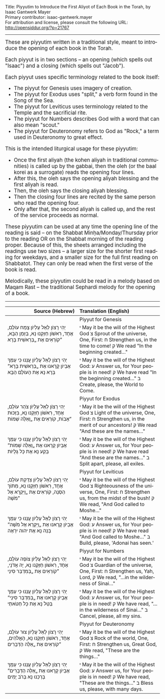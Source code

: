 <html>
<head></head>
<body>
Title: Piyyutim to Introduce the First Aliyot of Each Book in the Torah, by Isaac Gantwerk Mayer<br />
Primary contributor: isaac-gantwerk.mayer<br />
For attribution and license, please consult the following URL: <a href="http://opensiddur.org/?p=21767">http://opensiddur.org/?p=21767</a>
<p />
<hr />

<div class="english" lang="en" style="font-size: 1.2em;"> 
These are piyyutim written in a traditional style, meant to introduce the opening of each book in the Torah.

Each piyyut is in two sections – an opening (which spells out "Isaac") and a closing (which spells out "Jacob").

Each piyyut uses specific terminology related to the book itself:
<ul>
<li>The piyyut for Genesis uses imagery of creation.</li>
<li>The piyyut for Exodus uses "split," a verb form found in the Song of the Sea.</li>
<li>The piyyut for Leviticus uses terminology related to the Temple and the sacrificial rite.</li>
<li>The piyyut for Numbers describes God with a word that can also mean "scout."</li>
<li>The piyyut for Deuteronomy refers to God as "Rock," a term used in Deuteronomy to great effect.</li>
</ul>

This is the intended liturgical usage for these piyyutim:
<ul>
<li>Once the first aliyah (the kohen aliyah in traditional communities) is called up by the gabbai, then the oleh (or the baal korei as a surrogate) reads the opening four lines.</li>
<li>After this, the oleh says the opening aliyah blessing and the first aliyah is read.</li>
<li>Then, the oleh says the closing aliyah blessing.</li>
<li>Then the closing four lines are recited by the same person who read the opening four.</li>
<li>Only after that, the second aliyah is called up, and the rest of the service proceeds as normal.</li>
</ul>

These piyyutim can be used at any time the opening line of the reading is said – on the Shabbat Minḥa/Monday/Thursday prior to the reading OR on the Shabbat morning of the reading proper. Because of this, the sheets arranged including the readings use two sizes – a larger size for the shorter first reading for weekdays, and a smaller size for the full first reading on Shabbatot. They can only be read when the first verse of the book is read.

Melodically, these piyyutim could be read in a melody based on Maqam Rast – the traditional Sephardi melody for the opening of a book.
</div>

<hr />

<table style="margin-left: auto;margin-right: auto;" class="draggable">
<thead><tr><th id="x" style="text-align: right;">Source (Hebrew)</th><th style="text-align: left;">Translation (English)</th></tr></thead>
<tbody>
<tr><td style="vertical-align:top;" width="46%">
<div class="liturgy" lang="he">

</span></div></td>
 
<td style="vertical-align:top;" width="53%">
<div class="english" lang="en">
Piyyut for Genesis
</div></td></tr>


<tr><td style="vertical-align:top;" width="46%">
<div class="liturgy" lang="he">
יְהִי רָצוֹן לְאֵל עֶלְיוֹן
צֶמַח עוֹלָם, אֶחָד, רִאשׁוֹן
חַזֵּקְנוּ נָא, בַּזְּמַן הַבָּא,
קוֹרְאִים אֶת „בְּרֵאשִׁית בָּרָא”
</span></div></td>
 
<td style="vertical-align:top;" width="53%">
<div class="english" lang="en">
<span class="hebrew" lang="he">י</span> May it be the will of the Highest God
<span class="hebrew" lang="he">צ</span> Sprout of the universe, One, First:
<span class="hebrew" lang="he">ח</span> Strengthen us, in the time to come!
<span class="hebrew" lang="he">ק</span> We read "In the beginning created…"
 </div></td></tr>


<tr><td style="vertical-align:top;" width="46%">
<div class="liturgy" lang="he">
יְהִי רָצוֹן לְאֵל עֶלְיוֹן
עֲנֵנוּ כִּי עַמְּךָ אֶבְיוֹן
קָרָאנוּ אֶת „בְּרֵאשִׁית בָּרָא”
בְּרָא נָא אֶת הָעוֹלָם הַבָּא
</span></div></td>
 
<td style="vertical-align:top;" width="53%">
<div class="english" lang="en">
<span class="hebrew" lang="he">י</span> May it be the will of the Highest God:
<span class="hebrew" lang="he">ע</span> Answer us, for Your people is in need!
<span class="hebrew" lang="he">ק</span> We have read "In the beginning created…"
<span class="hebrew" lang="he">ב</span> Create, please, the World to Come.
</div></td></tr>


<tr><td style="vertical-align:top;" width="46%">
<div class="liturgy" lang="he">

</span></div></td>
 
<td style="vertical-align:top;" width="53%">
<div class="english" lang="en">
Piyyut for Exodus
 </div></td></tr>


<tr><td style="vertical-align:top;" width="46%">
<div class="liturgy" lang="he">
יְהִי רָצוֹן לְאֵל עֶלְיוֹן
צֹהַר עוֹלָם, אֶחָד, רִאשׁוֹן
חַזֵּקְנוּ נָא, בִּזְכוּת אָבוֹת,
קוֹרְאִים אֶת „וְאֵלֶּה שְׁמוֹת”
</span></div></td>
 
<td style="vertical-align:top;" width="53%">
<div class="english" lang="en">
<span class="hebrew" lang="he">י</span> May it be the will of the Highest God
<span class="hebrew" lang="he">צ</span> Light of the universe, One, First:
<span class="hebrew" lang="he">ח</span> Strengthen us, in the merit of our ancestors!
<span class="hebrew" lang="he">ק</span> We read "And these are the names…"
</div></td></tr>


<tr><td style="vertical-align:top;" width="46%">
<div class="liturgy" lang="he">
יְהִי רָצוֹן לְאֵל עֶלְיוֹן
עֲנֵנוּ כִּי עַמְּךָ אֶבְיוֹן
קָרָאנוּ אֶת „וְאֵלֶּה שְׁמוֹת”
בְּקַע נָא אֶת כָּל גָּלֻיּוֹת
</span></div></td>
 
<td style="vertical-align:top;" width="53%">
<div class="english" lang="en">
<span class="hebrew" lang="he">י</span> May it be the will of the Highest God:
<span class="hebrew" lang="he">ע</span> Answer us, for Your people is in need!
<span class="hebrew" lang="he">ק</span> We have read "And these are the names…"
<span class="hebrew" lang="he">ב</span> Split apart, please, all exiles.
</div></td></tr>


<tr><td style="vertical-align:top;" width="46%">
<div class="liturgy" lang="he">

</span></div></td>
 
<td style="vertical-align:top;" width="53%">
<div class="english" lang="en">
Piyyut for Leviticus
</div></td></tr>


<tr><td style="vertical-align:top;" width="46%">
<div class="liturgy" lang="he">
יְהִי רָצוֹן לְאֵל עֶלְיוֹן
צִדְקַת עוֹלָם, אֶחָד, רִאשׁוֹן
חַזֵּקְנוּ נָא, מִתּוֹךְ הַסְּנֶה,
קוֹרְאִים אֶת „וַיִּקְרָא אֶל מֹשֶׁה”
</span></div></td>
 
<td style="vertical-align:top;" width="53%">
<div class="english" lang="en">
<span class="hebrew" lang="he">י</span> May it be the will of the Highest God
<span class="hebrew" lang="he">צ</span> Righteousness of the universe, One, First:
<span class="hebrew" lang="he">ח</span> Strengthen us, from the midst of the bush!
<span class="hebrew" lang="he">ק</span> We read, "And God called to Moshe…"
</div></td></tr>


<tr><td style="vertical-align:top;" width="46%">
<div class="liturgy" lang="he">
יְהִי רָצוֹן לְאֵל עֶלְיוֹן
עֲנֵנוּ כִּי עַמְּךָ אֶבְיוֹן
קָרָאנוּ אֶת „וַיִּקְרָא אֶל מֹשֶׁה”
בְּנֵה נָא אֶת יהוה יִרְאֶה
</span></div></td>
 
<td style="vertical-align:top;" width="53%">
<div class="english" lang="en">
<span class="hebrew" lang="he">י</span> May it be the will of the Highest God:
<span class="hebrew" lang="he">ע</span> Answer us, for Your people is in need!
<span class="hebrew" lang="he">ק</span> We have read "And God called to Moshe…"
<span class="hebrew" lang="he">ב</span> Build, please, 'Adonai has seen.'
</div></td></tr>


<tr><td style="vertical-align:top;" width="46%">
<div class="liturgy" lang="he">

</span></div></td>
 
<td style="vertical-align:top;" width="53%">
<div class="english" lang="en">
Piyyut for Numbers
</div></td></tr>


<tr><td style="vertical-align:top;" width="46%">
<div class="liturgy" lang="he"> 
יְהִי רָצוֹן לְאֵל עֶלְיוֹן
צוֹפֶה עוֹלָם, אֶחָד, רִאשׁוֹן
חַזֵּקְנו נָא, יָהּ אֲדֹנָי,
קוֹרְאִים אֶת „בְּמִדְבַּר סִינַי”
</span></div></td>
 
<td style="vertical-align:top;" width="53%">
<div class="english" lang="en">
<span class="hebrew" lang="he">י</span> May it be the will of the Highest God
<span class="hebrew" lang="he">צ</span> Guardian of the universe, One, First:
<span class="hebrew" lang="he">ח</span> Strengthen us, Yah, Lord,
<span class="hebrew" lang="he">ק</span> We read, "…in the wilderness of Sinai…"
</div></td></tr>


<tr><td style="vertical-align:top;" width="46%">
<div class="liturgy" lang="he">
יְהִי רָצוֹן לְאֵל עֶלְיוֹן
עֲנֵנוּ כִּי עַמְּךָ אֶבְיוֹן
קָרָאנוּ אֶת „בְּמִדְבַּר סִינַי”
בַּטֵּל נָא אֶת כָּל חַטֹּאתַי
</span></div></td>
 
<td style="vertical-align:top;" width="53%">
<div class="english" lang="en">
<span class="hebrew" lang="he">י</span> May it be the will of the Highest God:
<span class="hebrew" lang="he">ע</span> Answer us, for Your people is in need!
<span class="hebrew" lang="he">ק</span> We have read, "…in the wilderness of Sinai…"
<span class="hebrew" lang="he">ב</span> Cancel, please, all my sins.
</div></td></tr>


<tr><td style="vertical-align:top;" width="46%">
<div class="liturgy" lang="he">

</span></div></td>
 
<td style="vertical-align:top;" width="53%">
<div class="english" lang="en">
Piyyut for Deuteronomy
</div></td></tr>


<tr><td style="vertical-align:top;" width="46%">
<div class="liturgy" lang="he">
יְהִי רָצוֹן לְאֵל עֶלְיוֹן
צוּר עוֹלָם, אֶחָד, רִאשׁוֹן
חַזֵּקְנוּ נָא, הָאֱלֹהִים,
קוֹרְאִים אֶת „אֵלֶּה הַדְּבָרִים”
</span></div></td>
 
<td style="vertical-align:top;" width="53%">
<div class="english" lang="en">
<span class="hebrew" lang="he">י</span> May it be the will of the Highest God
<span class="hebrew" lang="he">צ</span> Rock of the world, One, First:
<span class="hebrew" lang="he">ח</span> Strengthen us, Great God,
<span class="hebrew" lang="he">ק</span> We read, "These are the things…"
</div></td></tr>


<tr><td style="vertical-align:top;" width="46%">
<div class="liturgy" lang="he">
יְהִי רָצוֹן לְאֵל עֶלְיוֹן
עֲנֵנוּ כִּי עַמְּךָ אֶבְיוֹן
קָרָאנוּ אֶת „אֵלֶּה הַדְּבָרִים”
בָּרְכֵנוּ נָא בְּרֹב יָמִים
</span></div></td>
 
<td style="vertical-align:top;" width="53%">
<div class="english" lang="en">
<span class="hebrew" lang="he">י</span> May it be the will of the Highest God:
<span class="hebrew" lang="he">ע</span> Answer us, for Your people is in need!
<span class="hebrew" lang="he">ק</span> We have read, "These are the things…"
<span class="hebrew" lang="he">ב</span> Bless us, please, with many days.
</div></td></tr>
</tbody></table>


</body>
</html>